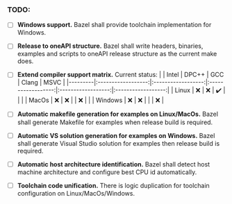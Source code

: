 ### TODO:
- [ ] **Windows support.** Bazel shall provide toolchain implementation for
  Windows.

- [ ] **Release to oneAPI structure.** Bazel shall write headers, binaries,
  examples and scripts to oneAPI release structure as the current make does.

- [ ] **Extend compiler support matrix.** Current status:
  |         |        Intel       |        DPC++       |         GCC        |       Clang        |        MSVC        |
  |---------|:------------------:|:------------------:|:------------------:|:------------------:|:------------------:|
  | Linux   |        :x:         |         :x:        | :heavy_check_mark: |                    |                    |
  | MacOs   |        :x:         |         :x:        |                    |        :x:         |                    |
  | Windows |        :x:         |         :x:        |                    |                    |        :x:         |

- [ ] **Automatic makefile generation for examples on Linux/MacOs.** Bazel
  shall generate Makefile for examples when release build is required.

- [ ] **Automatic  VS solution generation for examples on Windows.** Bazel shall
  generate Visual Studio solution for examples then release build is required.

- [ ] **Automatic host architecture identification.** Bazel shall detect host
  machine architecture and configure best CPU id automatically.

- [ ] **Toolchain code unification.** There is logic duplication for toolchain
  configuration on Linux/MacOs/Windows.

